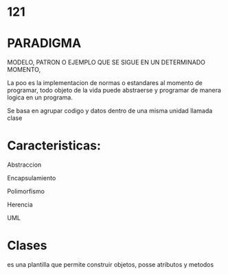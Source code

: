 # 121
# PARADIGMA
MODELO, PATRON O EJEMPLO QUE SE SIGUE EN UN DETERMINADO MOMENTO,

La poo es la implementacion de normas o estandares al momento de programar, todo objeto de la vida puede abstraerse y programar de manera logica en un programa.

Se basa en agrupar codigo y datos dentro de una misma unidad llamada clase

# Caracteristicas:
Abstraccion

Encapsulamiento

Polimorfismo

Herencia

UML

# Clases 
es una plantilla que permite construir objetos, posse atributos y metodos
